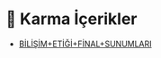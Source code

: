 # 🎲 Karma İçerikler

<!--YPackage.YGitbookIntegration-tarafından-otomatik-oluşturulmuştur-->

- [BİLİŞİM+ETİĞİ+FİNAL+SUNUMLARI](B%C4%B0L%C4%B0%C5%9E%C4%B0M%2BET%C4%B0%C4%9E%C4%B0%2BF%C4%B0NAL%2BSUNUMLARI.rar)

<!--YPackage.YGitbookIntegration-tarafından-otomatik-oluşturulmuştur-->

